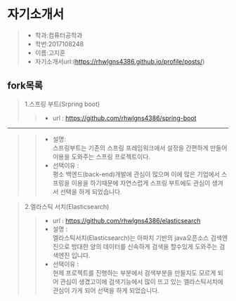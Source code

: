 자기소개서
========
> * 학과:컴퓨터공학과
> * 학번:2017108248
> * 이름:고지훈
> * 자기소개서url:(https://rhwlgns4386.github.io/profile/posts/)

fork목록
----
> 1.스프링 부트(Srpring boot)
>> * url : https://github.com/rhwlgns4386/spring-boot
--------------------
>> * 설명:<br>
>>      스프링부트는 기존의 스프링 프레임워크에서 설정을 간편하게 만들어 이용을 도와주는 스프링 프로젝트이다.
>> * 선택이유 : <br>
>>      평소 백엔드(back-end)개발에 관심이 많으며 이에 많은 기업에서 스프링을 이용을 하기때문에 자연스럽게 스프링 부트에도 관심이 생겨서 선택을 하게 되었습니다.

> 2.엘라스틱 서치(Elasticsearch)
>> * url : https://github.com/rhwlgns4386/elasticsearch
>> * 설명 : <br>
>>      엘라스틱서치(Elasticsearch)는 아파치 기반의 java오픈소스 검색엔진으로 방대한 양의 데이터를 신속하게 검색을 할수있게 도와주는 검색엔진 입니다.
>> * 선택이유 : <br>
>>      현제 프로젝트를 진행하는 부분에서 검색부분을 만들지도 모르게 되어 관심이 생겼고이에 검색기능에서 많이 뜨고 있는 엘라스틱서치에 관심이 가게 되어 선택을 하게 되었습니다.

